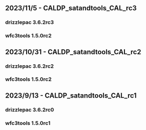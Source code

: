 ## 2023/11/5 - CALDP_satandtools_CAL_rc3
### drizzlepac 3.6.2rc3
### wfc3tools 1.5.0rc2

## 2023/10/31 - CALDP_satandtools_CAL_rc2
### drizzlepac 3.6.2rc2
### wfc3tools 1.5.0rc2

## 2023/9/13 - CALDP_satandtools_CAL_rc1
### drizzlepac 3.6.2rc0
### wfc3tools 1.5.0rc1

